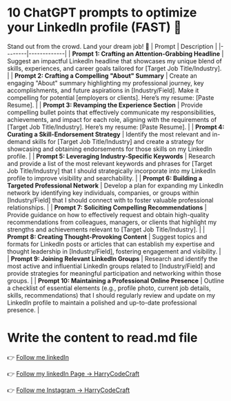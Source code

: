 # 10 ChatGPT prompts to optimize your LinkedIn profile (FAST) 🤯

Stand out from the crowd. Land your dream job! 💼
| Prompt | Description |
|--------|-------------|
| **Prompt 1: Crafting an Attention-Grabbing Headline** | Suggest an impactful LinkedIn headline that showcases my unique blend of skills, experiences, and career goals tailored for [Target Job Title/Industry]. |
| **Prompt 2: Crafting a Compelling "About" Summary** | Create an engaging "About" summary highlighting my professional journey, key accomplishments, and future aspirations in [Industry/Field]. Make it compelling for potential [employers or clients]. Here’s my resume: [Paste Resume]. |
| **Prompt 3: Revamping the Experience Section** | Provide compelling bullet points that effectively communicate my responsibilities, achievements, and impact for each role, aligning with the requirements of [Target Job Title/Industry]. Here’s my resume: [Paste Resume]. |
| **Prompt 4: Curating a Skill-Endorsement Strategy** | Identify the most relevant and in-demand skills for [Target Job Title/Industry] and create a strategy for showcasing and obtaining endorsements for those skills on my LinkedIn profile. |
| **Prompt 5: Leveraging Industry-Specific Keywords** | Research and provide a list of the most relevant keywords and phrases for [Target Job Title/Industry] that I should strategically incorporate into my LinkedIn profile to improve visibility and searchability. |
| **Prompt 6: Building a Targeted Professional Network** | Develop a plan for expanding my LinkedIn network by identifying key individuals, companies, or groups within [Industry/Field] that I should connect with to foster valuable professional relationships. |
| **Prompt 7: Soliciting Compelling Recommendations** | Provide guidance on how to effectively request and obtain high-quality recommendations from colleagues, managers, or clients that highlight my strengths and achievements relevant to [Target Job Title/Industry]. |
| **Prompt 8: Creating Thought-Provoking Content** | Suggest topics and formats for LinkedIn posts or articles that can establish my expertise and thought leadership in [Industry/Field], fostering engagement and visibility. |
| **Prompt 9: Joining Relevant LinkedIn Groups** | Research and identify the most active and influential LinkedIn groups related to [Industry/Field] and provide strategies for meaningful participation and networking within those groups. |
| **Prompt 10: Maintaining a Professional Online Presence** | Outline a checklist of essential elements (e.g., profile photo, current job details, skills, recommendations) that I should regularly review and update on my LinkedIn profile to maintain a polished and up-to-date professional presence. |

# Write the content to read.md file

👉 [Follow me linkedIn](https://www.linkedin.com/in/harsh-singh10352/)

👉 [Follow my linkedIn Page -> HarryCodeCraft](https://www.linkedin.com/in/harsh-singh10352/)

👉 [Follow me Instagram -> HarryCodeCraft](https://www.linkedin.com/in/harsh-singh10352/)
